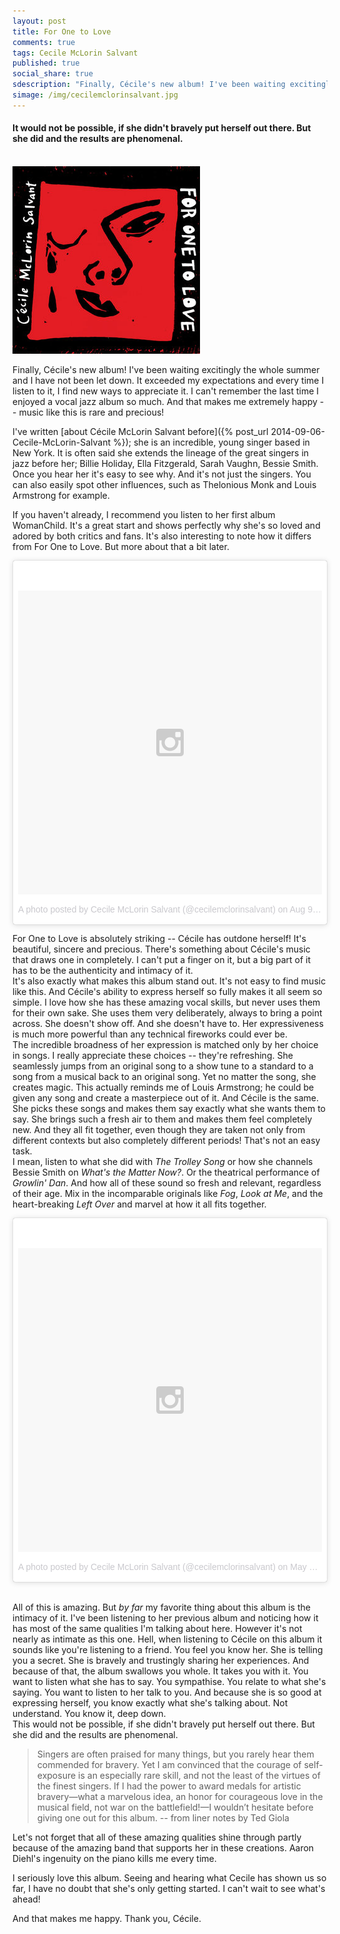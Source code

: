 ```yaml
---
layout: post
title: For One to Love
comments: true
tags: Cecile McLorin Salvant
published: true
social_share: true
sdescription: "Finally, Cécile's new album! I've been waiting excitingly the whole summer and I have not been let down. It exceeded my expectations and every time I listen to it, I find new ways to appreciate it."
simage: /img/cecilemclorinsalvant.jpg
---
```


#### It would not be possible, if she didn't bravely put herself out there. But she did and the results are phenomenal.

<br/>

<img src="/img/foronetolove.jpg" alt="For One to Love cover" class="left image-left">

Finally, Cécile's new album! I've been waiting excitingly the whole summer and I have not been let down. It exceeded my expectations and every time I listen to it, I find new ways to appreciate it. I can't remember the last time I enjoyed a vocal jazz album so much. And that makes me extremely happy -- music like this is rare and precious!

I've written [about Cécile McLorin Salvant before]({% post_url 2014-09-06-Cecile-McLorin-Salvant %}); she is an incredible, young singer based in New York. It is often said she extends the lineage of the great singers in jazz before her; Billie Holiday, Ella Fitzgerald, Sarah Vaughn, Bessie Smith. Once you hear her it's easy to see why. And it's not just the singers. You can also easily spot other influences, such as Thelonious Monk and Louis Armstrong for example.  

If you haven't already, I recommend you listen to her first album WomanChild. It's a great start and shows perfectly why she's so loved and adored by both critics and fans. It's also interesting to note how it differs from For One to Love. But more about that a bit later.  

<div class="medium image-right right breathe">
<blockquote class="instagram-media" data-instgrm-version="5" style=" background:#FFF; border:0; border-radius:3px; box-shadow:0 0 1px 0 rgba(0,0,0,0.5),0 1px 10px 0 rgba(0,0,0,0.15); margin: 1px; max-width:658px; padding:0; width:99.375%; width:-webkit-calc(100% - 2px); width:calc(100% - 2px);"><div style="padding:8px;"> <div style=" background:#F8F8F8; line-height:0; margin-top:40px; padding:50.0% 0; text-align:center; width:100%;"> <div style=" background:url(data:image/png;base64,iVBORw0KGgoAAAANSUhEUgAAACwAAAAsCAMAAAApWqozAAAAGFBMVEUiIiI9PT0eHh4gIB4hIBkcHBwcHBwcHBydr+JQAAAACHRSTlMABA4YHyQsM5jtaMwAAADfSURBVDjL7ZVBEgMhCAQBAf//42xcNbpAqakcM0ftUmFAAIBE81IqBJdS3lS6zs3bIpB9WED3YYXFPmHRfT8sgyrCP1x8uEUxLMzNWElFOYCV6mHWWwMzdPEKHlhLw7NWJqkHc4uIZphavDzA2JPzUDsBZziNae2S6owH8xPmX8G7zzgKEOPUoYHvGz1TBCxMkd3kwNVbU0gKHkx+iZILf77IofhrY1nYFnB/lQPb79drWOyJVa/DAvg9B/rLB4cC+Nqgdz/TvBbBnr6GBReqn/nRmDgaQEej7WhonozjF+Y2I/fZou/qAAAAAElFTkSuQmCC); display:block; height:44px; margin:0 auto -44px; position:relative; top:-22px; width:44px;"></div></div><p style=" color:#c9c8cd; font-family:Arial,sans-serif; font-size:14px; line-height:17px; margin-bottom:0; margin-top:8px; overflow:hidden; padding:8px 0 7px; text-align:center; text-overflow:ellipsis; white-space:nowrap;"><a href="https://instagram.com/p/6LVR5AHrKc/" style=" color:#c9c8cd; font-family:Arial,sans-serif; font-size:14px; font-style:normal; font-weight:normal; line-height:17px; text-decoration:none;" target="_blank">A photo posted by Cecile McLorin Salvant (@cecilemclorinsalvant)</a> on <time style=" font-family:Arial,sans-serif; font-size:14px; line-height:17px;" datetime="2015-08-09T21:05:28+00:00">Aug 9, 2015 at 2:05pm PDT</time></p></div></blockquote>
<script async defer src="//platform.instagram.com/en_US/embeds.js"></script>
</div>


For One to Love is absolutely striking -- Cécile has outdone herself! It's beautiful, sincere and precious. There's something about Cécile's music that draws one in completely. I can't put a finger on it, but a big part of it has to be the authenticity and intimacy of it.  
It's also exactly what makes this album stand out. It's not easy to find music like this. And Cécile's ability to express herself so fully makes it all seem so simple. I love how she has these amazing vocal skills, but never uses them for their own sake. She uses them very deliberately, always to bring a point across. She doesn't show off. And she doesn't have to. Her expressiveness is much more powerful than any technical fireworks could ever be.  
The incredible broadness of her expression is matched only by her choice in songs. I really appreciate these choices -- they're refreshing. She seamlessly jumps from an original song to a show tune to a standard to a song from a musical back to an original song. Yet no matter the song, she creates magic. This actually reminds me of Louis Armstrong; he could be given any song and create a masterpiece out of it. And Cécile is the same. She picks these songs and makes them say exactly what she wants them to say. She brings such a fresh air to them and makes them feel completely new. And they all fit together, even though they are taken not only from different contexts but also completely different periods! That's not an easy task.  
I mean, listen to what she did with *The Trolley Song* or how she channels Bessie Smith on *What's the Matter Now?*. Or the theatrical performance of *Growlin' Dan*. And how all of these sound so fresh and relevant, regardless of their age. Mix in the incomparable originals like *Fog*, *Look at Me*, and the heart-breaking *Left Over* and marvel at how it all fits together.   

<blockquote class="instagram-media" data-instgrm-version="5" style=" background:#FFF; border:0; border-radius:3px; box-shadow:0 0 1px 0 rgba(0,0,0,0.5),0 1px 10px 0 rgba(0,0,0,0.15); margin: 1px; max-width:658px; padding:0; width:99.375%; width:-webkit-calc(100% - 2px); width:calc(100% - 2px);"><div style="padding:8px;"> <div style=" background:#F8F8F8; line-height:0; margin-top:40px; padding:50% 0; text-align:center; width:100%;"> <div style=" background:url(data:image/png;base64,iVBORw0KGgoAAAANSUhEUgAAACwAAAAsCAMAAAApWqozAAAAGFBMVEUiIiI9PT0eHh4gIB4hIBkcHBwcHBwcHBydr+JQAAAACHRSTlMABA4YHyQsM5jtaMwAAADfSURBVDjL7ZVBEgMhCAQBAf//42xcNbpAqakcM0ftUmFAAIBE81IqBJdS3lS6zs3bIpB9WED3YYXFPmHRfT8sgyrCP1x8uEUxLMzNWElFOYCV6mHWWwMzdPEKHlhLw7NWJqkHc4uIZphavDzA2JPzUDsBZziNae2S6owH8xPmX8G7zzgKEOPUoYHvGz1TBCxMkd3kwNVbU0gKHkx+iZILf77IofhrY1nYFnB/lQPb79drWOyJVa/DAvg9B/rLB4cC+Nqgdz/TvBbBnr6GBReqn/nRmDgaQEej7WhonozjF+Y2I/fZou/qAAAAAElFTkSuQmCC); display:block; height:44px; margin:0 auto -44px; position:relative; top:-22px; width:44px;"></div></div><p style=" color:#c9c8cd; font-family:Arial,sans-serif; font-size:14px; line-height:17px; margin-bottom:0; margin-top:8px; overflow:hidden; padding:8px 0 7px; text-align:center; text-overflow:ellipsis; white-space:nowrap;"><a href="https://instagram.com/p/3AMXd0nrDv/" style=" color:#c9c8cd; font-family:Arial,sans-serif; font-size:14px; font-style:normal; font-weight:normal; line-height:17px; text-decoration:none;" target="_blank">A photo posted by Cecile McLorin Salvant (@cecilemclorinsalvant)</a> on <time style=" font-family:Arial,sans-serif; font-size:14px; line-height:17px;" datetime="2015-05-22T23:41:45+00:00">May 22, 2015 at 4:41pm PDT</time></p></div></blockquote>


<br/>

All of this is amazing. But *by far* my favorite thing about this album is the intimacy of it. I've been listening to her previous album and noticing how it has most of the same qualities I'm talking about here. However it's not nearly as intimate as this one. Hell, when listening to Cécile on this album it sounds like you're listening to a friend. You feel you know her. She is telling you a secret. She is bravely and trustingly sharing her experiences. And because of that, the album swallows you whole. It takes you with it. You want to listen what she has to say. You sympathise. You relate to what she's saying. You want to listen to her talk to you. And because she is so good at expressing herself, you know exactly what she's talking about. Not understand. You know it, deep down.  
This would not be possible, if she didn't bravely put herself out there. But she did and the results are phenomenal.  

> Singers are often praised for many things, but you rarely hear them commended for bravery. Yet I am convinced that the courage of self-exposure is an especially rare skill, and not the least of the virtues of the finest singers.
> If I had the power to award medals for artistic bravery—what a marvelous idea, an honor for courageous love in the musical field, not war on the battlefield!—I wouldn’t hesitate before giving one out for this album. -- from liner notes by Ted Giola

Let's not forget that all of these amazing qualities shine through partly because of the amazing band that supports her in these creations. Aaron Diehl's ingenuity on the piano kills me every time.  

I seriously love this album. Seeing and hearing what Cecile has shown us so far, I have no doubt that she's only getting started. I can't wait to see what's ahead!

And that makes me happy. Thank you, Cécile.




